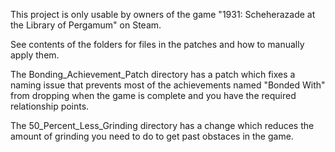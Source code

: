 This project is only usable by owners of the game "1931: Scheherazade at the Library of Pergamum" on Steam. 

See contents of the folders for files in the patches and how to manually apply them.

The Bonding_Achievement_Patch directory has a patch which fixes a naming issue that prevents most of the achievements named 
"Bonded With" from dropping when the game is complete and you have the required relationship points.

The 50_Percent_Less_Grinding directory has a change which reduces the amount of grinding you need to do to get past obstaces in the game.

